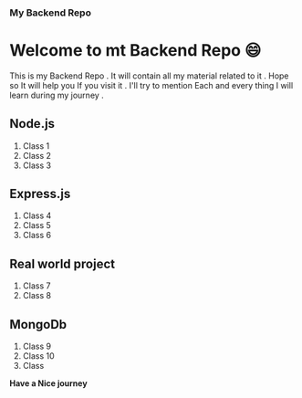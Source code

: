 ### My Backend Repo


# Welcome to mt Backend Repo 😄

This is my Backend Repo . It will contain all my material related to it . Hope so It will help you If you visit it . I'll try to mention Each and every thing I will learn during my journey . 


## Node.js

<ol>
<li>Class 1</li>
<li>Class 2</li>
<li>Class 3</li>
</ol>

## Express.js

<ol>
<li>Class 4</li>
<li>Class 5</li>
<li>Class 6</li>
</ol>

## Real world project


<ol>
<li>Class 7</li>
<li>Class 8</li>
</ol>

## MongoDb 


<ol>
<li>Class 9</li>
<li>Class 10</li>
<li>Class </li>
</ol>


**Have a Nice journey**